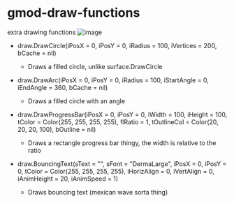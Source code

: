 # gmod-draw-functions
extra drawing functions
![image](https://user-images.githubusercontent.com/60613196/129462684-43d6458b-80b5-40d8-95f1-f413aa7211c3.png)


- draw.DrawCircle(iPosX = 0, iPosY = 0, iRadius = 100, iVertices = 200, bCache = nil)
  - Draws a filled circle, unlike surface.DrawCircle

- draw.DrawArc(iPosX = 0, iPosY = 0, iRadius = 100, iStartAngle = 0, iEndAngle = 360, bCache = nil)
  - Draws a filled circle with an angle

- draw.DrawProgressBar(iPosX = 0, iPosY = 0, iWidth = 100, iHeight = 100, tColor = Color(255, 255, 255, 255), flRatio = 1, tOutlineCol = Color(20, 20, 20, 100), bOutline = nil)
  - Draws a rectangle progress bar thingy, the width is relative to the ratio

- draw.BouncingText(sText = "", sFont = "DermaLarge", iPosX = 0, iPosY = 0, tColor = Color(255, 255, 255, 255), iHorizAlign = 0, iVertAlign = 0, iAnimHeight = 20, iAnimSpeed = 1) 
  - Draws bouncing text (mexican wave sorta thing)

